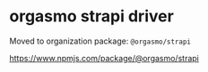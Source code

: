 # orgasmo strapi driver

Moved to organization package: `@orgasmo/strapi`

https://www.npmjs.com/package/@orgasmo/strapi
